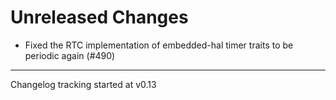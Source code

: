 # Unreleased Changes

- Fixed the RTC implementation of embedded-hal timer traits to be periodic again (#490)

---

Changelog tracking started at v0.13
